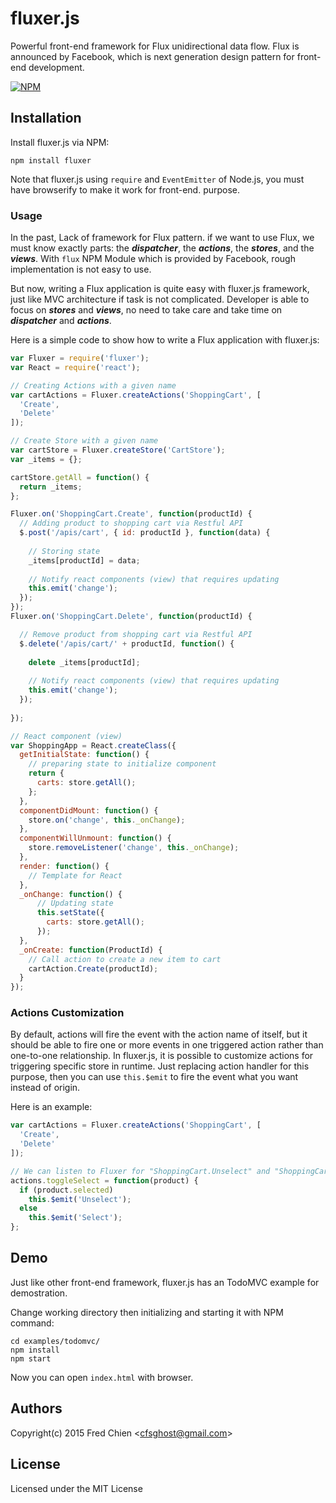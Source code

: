 # fluxer.js

Powerful front-end framework for Flux unidirectional data flow. Flux is announced by Facebook, which is next generation design pattern for front-end development.

[![NPM](https://nodei.co/npm/fluxer.png)](https://nodei.co/npm/fluxer/)

## Installation

Install fluxer.js via NPM:
```
npm install fluxer
```

Note that fluxer.js using `require` and `EventEmitter` of Node.js, you must have browserify to make it work for front-end. purpose.

### Usage

In the past, Lack of framework for Flux pattern. if we want to use Flux, we must know exactly parts: the ___dispatcher___, the ___actions___, the ___stores___, and the ___views___. With `flux` NPM Module which is provided by Facebook, rough implementation is not easy to use.

But now, writing a Flux application is quite easy with fluxer.js framework, just like MVC architecture if task is not complicated. Developer is able to focus on ___stores___ and ___views___, no need to take care and take time on ___dispatcher___ and ___actions___.

Here is a simple code to show how to write a Flux application with fluxer.js:
```js
var Fluxer = require('fluxer');
var React = require('react');

// Creating Actions with a given name
var cartActions = Fluxer.createActions('ShoppingCart', [
  'Create',
  'Delete'
]);

// Create Store with a given name
var cartStore = Fluxer.createStore('CartStore');
var _items = {};

cartStore.getAll = function() {
  return _items;
};

Fluxer.on('ShoppingCart.Create', function(productId) {
  // Adding product to shopping cart via Restful API
  $.post('/apis/cart', { id: productId }, function(data) {
  
    // Storing state
    _items[productId] = data;
    
    // Notify react components (view) that requires updating
    this.emit('change');
  });
});
Fluxer.on('ShoppingCart.Delete', function(productId) {

  // Remove product from shopping cart via Restful API
  $.delete('/apis/cart/' + productId, function() {
  
    delete _items[productId];
  
    // Notify react components (view) that requires updating
    this.emit('change');
  });
  
});

// React component (view)
var ShoppingApp = React.createClass({
  getInitialState: function() {
    // preparing state to initialize component
    return {
      carts: store.getAll();
    };
  },
  componentDidMount: function() {
    store.on('change', this._onChange);
  },
  componentWillUnmount: function() {
    store.removeListener('change', this._onChange);
  },
  render: function() {
    // Template for React
  },
  _onChange: function() {
      // Updating state
      this.setState({
        carts: store.getAll();
      });
  },
  _onCreate: function(ProductId) {
    // Call action to create a new item to cart
    cartAction.Create(productId);
  }
});
```

### Actions Customization

By default, actions will fire the event with the action name of itself, but it should be able to fire one or more events in one triggered action rather than one-to-one relationship. In fluxer.js, it is possible to customize actions for triggering specific store in runtime. Just replacing action handler for this purpose, then you can use `this.$emit` to fire the event what you want instead of origin.

Here is an example:
```js
var cartActions = Fluxer.createActions('ShoppingCart', [
  'Create',
  'Delete'
]);

// We can listen to Fluxer for "ShoppingCart.Unselect" and "ShoppingCart.Select"
actions.toggleSelect = function(product) {
  if (product.selected)
    this.$emit('Unselect');
  else
    this.$emit('Select');
};

```

## Demo

Just like other front-end framework, fluxer.js has an TodoMVC example for demostration.

Change working directory then initializing and starting it with NPM command:
```
cd examples/todomvc/
npm install
npm start
```

Now you can open `index.html` with browser.

## Authors

Copyright(c) 2015 Fred Chien <<cfsghost@gmail.com>>

## License

Licensed under the MIT License

